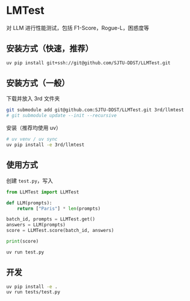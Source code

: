 # LMTest

对 LLM 进行性能测试，包括 F1-Score，Rogue-L，困惑度等

## 安装方式（快速，推荐）

```bash
uv pip install git+ssh://git@github.com/SJTU-DDST/LLMTest.git
```

## 安装方式（一般）

下载并放入 3rd 文件夹

```bash
git submodule add git@github.com:SJTU-DDST/LLMTest.git 3rd/llmtest
# git submodule update --init --recursive
```

安装（推荐均使用 uv）

```bash
# uv venv / uv sync
uv pip install -e 3rd/llmtest
```

## 使用方式

创建 `test.py`，写入

```python
from LLMTest import LLMTest

def LLM(prompts):
    return ["Paris"] * len(prompts)

batch_id, prompts = LLMTest.get()
answers = LLM(prompts)
score = LLMTest.score(batch_id, answers)

print(score)
```

```bash
uv run test.py
```

## 开发

```bash
uv pip install -e .
uv run tests/test.py
```
